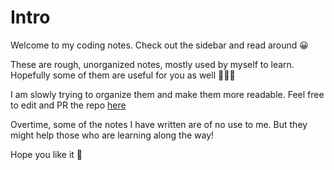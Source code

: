 # Intro

Welcome to my coding notes. Check out the sidebar and read around :grinning:

These are rough, unorganized notes, mostly used by myself to learn. Hopefully some of them are useful for you as well :muscle::muscle::muscle:

I am slowly trying to organize them and make them more readable. Feel free to edit and PR the repo [here](https://github.com/Polcius/coding-notes-vuepress)

Overtime, some of the notes I have written are of no use to me. But they might help those who are learning along the way! 

Hope you like it :kiss: